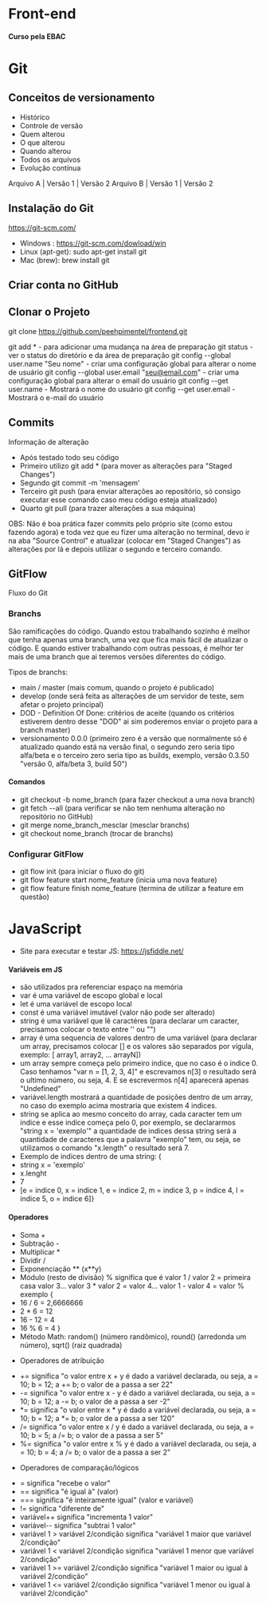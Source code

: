 # Front-end

#### Curso pela EBAC

# Git
## Conceitos de versionamento
 - Histórico
 - Controle de versão
 - Quem alterou
 - O que alterou
 - Quando alterou
 - Todos os arquivos
 - Evolução contínua

Arquivo A | Versão 1 | Versão 2
Arquivo B | Versão 1 | Versão 2

 ## Instalação do Git
 https://git-scm.com/

 - Windows : https://git-scm.com/dowload/win
 - Linux (apt-get): sudo apt-get install git
 - Mac (brew): brew install git

 ## Criar conta no GitHub

 ## Clonar o Projeto

 git clone https://github.com/peehpimentel/frontend.git

 git add * - para adicionar uma mudança na área de preparação
 git status - ver o status do diretório e da área de preparação
 git config --global user.name "Seu nome" - criar uma configuração global para alterar o nome de usuário
 git config --global user.email "seu@email.com" - criar uma configuração global para alterar o email do usuário
 git config --get user.name - Mostrará o nome do usuário
 git config --get user.email - Mostrará o e-mail do usuário
 
 ## Commits
 Informação de alteração
 - Após testado todo seu código
 - Primeiro utilizo git add * (para mover as alterações para "Staged Changes")
 - Segundo git commit -m 'mensagem'
 - Terceiro git push (para enviar alterações ao repositório, só consigo executar esse comando caso meu código esteja atualizado)
 - Quarto git pull (para trazer alterações a sua máquina)
 
 OBS: Não é boa prática fazer commits pelo próprio site (como estou fazendo agora) e toda vez que eu fizer uma alteração no terminal, devo ir na aba "Source Control" e atualizar (colocar em "Staged Changes") as alterações por lá e depois utilizar o segundo e terceiro comando.

  ## GitFlow
  Fluxo do Git


 ### Branchs
 São ramificações do código. Quando estou trabalhando sozinho é melhor que tenha apenas uma branch, uma vez que fica mais fácil de atualizar o código. E quando estiver trabalhando com outras pessoas, é melhor ter mais de uma branch que ai teremos versões diferentes do código.

 Tipos de branchs:

 - main / master (mais comum, quando o projeto é publicado)
 - develop (onde será feita as alterações de um servidor de teste, sem afetar o projeto principal)
 - DOD - Definition Of Done: critérios de aceite (quando os critérios estiverem dentro desse "DOD" ai sim poderemos enviar o projeto para a branch master)
 - versionamento 0.0.0 (primeiro zero é a versão que normalmente só é atualizado quando está na versão final, o segundo zero seria tipo alfa/beta e o terceiro zero seria tipo as builds, exemplo, versão 0.3.50 "versão 0, alfa/beta 3, build 50")

 #### Comandos
 - git checkout -b nome_branch (para fazer checkout a uma nova branch)
 - git fetch --all (para verificar se não tem nenhuma alteração no repositório no GitHub)
 - git merge nome_branch_mesclar (mesclar branchs)
 - git checkout nome_branch (trocar de branchs)
  
  ### Configurar GitFlow
 - git flow init (para iniciar o fluxo do git)
 - git flow feature start nome_feature (inicia uma nova feature)
 - git flow feature finish nome_feature (termina de utilizar a feature em questão)

  # JavaScript

  * Site para executar e testar JS: https://jsfiddle.net/
  #### Variáveis em JS
  - são utilizados pra referenciar espaço na memória
  - var é uma variável de escopo global e local
  - let é uma variável de escopo local
  - const é uma variável imutável (valor não pode ser alterado)
  - string é uma variável que lê caractéres (para declarar um caracter, precisamos colocar o texto entre '' ou "")
  - array é uma sequencia de valores dentro de uma variável (para declarar um array, precisamos colocar [] e os valores são separados por vígula, exemplo: [ array1, array2, ... arrayN])
  - um array sempre começa pelo primeiro indice, que no caso é o indice 0. Caso tenhamos "var n = [1, 2, 3, 4]" e escrevamos n[3] o resultado será o ultimo número, ou seja, 4. E se escrevermos n[4] aparecerá apenas "Undefined"
  - variável.length mostrará a quantidade de posições dentro de um array, no caso do exemplo acima mostraria que existem 4 indices.
  - string se aplica ao mesmo conceito do array, cada caracter tem um indice e esse indice começa pelo 0, por exemplo, se declararmos "string x = 'exemplo'" a quantidade de indices dessa string será a quantidade de caracteres que a palavra "exemplo" tem, ou seja, se utilizamos o comando "x.length" o resultado será 7.
  - Exemplo de indices dentro de uma string: {
  - string x = 'exemplo'
  - x.lenght
  - 7
  - [e = indice 0, x = indice 1, e = indice 2, m = indice 3, p = indice 4, l = indice 5, o = indice 6]}

  #### Operadores
  - Soma +
  - Subtração -
  - Multiplicar *
  - Dividir /
  - Exponenciação ** (x**y)
  - Módulo (resto de divisão) % significa que é valor 1 / valor 2 = primeira casa valor 3... valor 3 * valor 2 = valor 4... valor 1 - valor 4 = valor % exemplo {
  - 16 / 6 = 2,6666666
  - 2 * 6 = 12
  - 16 - 12 = 4
  - 16 % 6 = 4 }
  - Método Math: random() (número randômico), round() (arredonda um número), sqrt() (raiz quadrada)
  
  * Operadores de atribuição
  - += significa "o valor entre x + y é dado a variável declarada, ou seja, a = 10; b = 12; a += b; o valor de a passa a ser 22"
  - -= significa "o valor entre x - y é dado a variável declarada, ou seja, a = 10; b = 12; a -= b; o valor de a passa a ser -2"
  - *= significa "o valor entre x * y é dado a variável declarada, ou seja, a = 10; b = 12; a *= b; o valor de a passa a ser 120"
  - /= significa "o valor entre x / y é dado a variável declarada, ou seja, a = 10; b = 5; a /= b; o valor de a passa a ser 5"
  - %= significa "o valor entre x % y é dado a variável declarada, ou seja, a = 10; b = 4; a /= b; o valor de a passa a ser 2"
  
  * Operadores de comparação/lógicos
  - = significa "recebe o valor"
  - == significa "é igual à" (valor)
  - === significa "é inteiramente igual" (valor e variável)
  - != significa "diferente de"
  - variável++ significa "incrementa 1 valor"
  - variável-- significa "subtrai 1 valor"
  - variável 1 > variável 2/condição significa "variável 1 maior que variável 2/condição"
  - variável 1 < variável 2/condição significa "variável 1 menor que variável 2/condição"
  - variável 1 >= variável 2/condição significa "variável 1 maior ou igual à variável 2/condição"
  - variável 1 <= variável 2/condição significa "variável 1 menor ou igual à variável 2/condição"

 